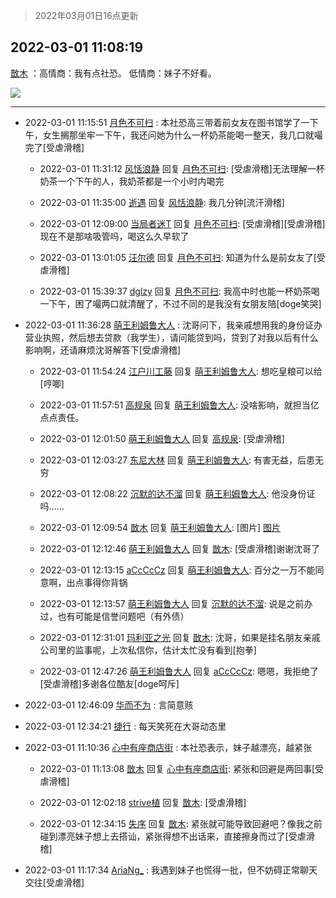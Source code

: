 > 2022年03月01日16点更新
<link rel="stylesheet" href="https://cdn.jsdelivr.net/gh/taotie6/sampleJSON@main/css/photo_show.css">
<meta name="referrer" content="no-referrer" />


 ## 2022-03-01 11:08:19 

 [㪚木](https://www.coolapk.com/feed/33906551?shareKey=MWZjNWY2MzA2MjVlNjIxZDhlYmQ~) ：高情商：我有点社恐。
低情商：妹子不好看。 

<div class="album">
<img class="img-item" src="http://image.coolapk.com/feed/2019/0515/09/1081091_3748_1897@180x122.gif" />
</div>

 ------- 

- 2022-03-01 11:15:51 [月色不可扫](uid=3639201) : 本社恐高三带着前女友在图书馆学了一下午，女生搁那坐牢一下午，我还问她为什么一杯奶茶能喝一整天，我几口就嘬完了[受虐滑稽] 

    - 2022-03-01 11:31:12 [风恬浪静](uid=2415886) 回复 [月色不可扫](uid=3639201): [受虐滑稽]无法理解一杯奶茶一个下午的人，我奶茶都是一个小时内喝完 

    - 2022-03-01 11:35:00 [逝遇](uid=2589293) 回复 [风恬浪静](uid=2415886): 我几分钟[流汗滑稽] 

    - 2022-03-01 12:09:00 [当局者迷T](uid=1207014) 回复 [月色不可扫](uid=3639201): [受虐滑稽][受虐滑稽]现在不是那啥吸管吗，喝这么久早软了 

    - 2022-03-01 13:01:05 [汪尔德](uid=1595236) 回复 [月色不可扫](uid=3639201): 知道为什么是前女友了[受虐滑稽] 

    - 2022-03-01 15:39:37 [dglzy](uid=3268346) 回复 [月色不可扫](uid=3639201): 我高中时也能一杯奶茶喝一下午，困了嘬两口就清醒了，不过不同的是我没有女朋友陪[doge笑哭] 

- 2022-03-01 11:36:28 [萌王利姆鲁大人](uid=4048495) : 沈哥问下，我亲戚想用我的身份证办营业执照，然后想去贷款（我学生），请问能贷到吗，贷到了对我以后有什么影响啊，还请麻烦沈哥解答下[受虐滑稽] 

    - 2022-03-01 11:54:24 [江户川工藤](uid=708569) 回复 [萌王利姆鲁大人](uid=4048495): 想吃皇粮可以给[哼唧] 

    - 2022-03-01 11:57:51 [高规泉](uid=1123484) 回复 [萌王利姆鲁大人](uid=4048495): 没啥影响，就担当亿点点责任。 

    - 2022-03-01 12:01:50 [萌王利姆鲁大人](uid=4048495) 回复 [高规泉](uid=1123484): [受虐滑稽] 

    - 2022-03-01 12:03:27 [东尼大林](uid=1612569) 回复 [萌王利姆鲁大人](uid=4048495): 有害无益，后患无穷 

    - 2022-03-01 12:08:22 [沉默的达不溜](uid=533595) 回复 [萌王利姆鲁大人](uid=4048495): 他没身份证吗…… 

    - 2022-03-01 12:09:54 [㪚木](uid=1081091) 回复 [萌王利姆鲁大人](uid=4048495): [图片] [图片](http://image.coolapk.com/feed/2022/0301/12/1081091_0d65de9b_7793_0849_987@1080x1919.jpeg)

    - 2022-03-01 12:12:46 [萌王利姆鲁大人](uid=4048495) 回复 [㪚木](uid=1081091): [受虐滑稽]谢谢沈哥了 

    - 2022-03-01 12:13:15 [aCcCcCz](uid=1309064) 回复 [萌王利姆鲁大人](uid=4048495): 百分之一万不能同意啊，出点事得你背锅 

    - 2022-03-01 12:13:57 [萌王利姆鲁大人](uid=4048495) 回复 [沉默的达不溜](uid=533595): 说是之前办过，也有可能是信誉问题吧（有外债） 

    - 2022-03-01 12:31:01 [玛利亚之光](uid=3142203) 回复 [㪚木](uid=1081091): 沈哥，如果是挂名朋友亲戚公司里的监事呢，上次私信你，估计太忙没有看到[抱拳] 

    - 2022-03-01 12:47:26 [萌王利姆鲁大人](uid=4048495) 回复 [aCcCcCz](uid=1309064): 嗯嗯，我拒绝了[受虐滑稽]多谢各位酷友[doge呵斥] 

- 2022-03-01 12:46:09 [华而不为](uid=1212555) : 言简意赅 

- 2022-03-01 12:34:21 [捷行](uid=1629443) : 每天笑死在大哥动态里 

- 2022-03-01 11:10:36 [心中有座商店街](uid=1636078) : 本社恐表示，妹子越漂亮，越紧张 

    - 2022-03-01 11:13:08 [㪚木](uid=1081091) 回复 [心中有座商店街](uid=1636078): 紧张和回避是两回事[受虐滑稽] 

    - 2022-03-01 12:02:18 [strive植](uid=1468928) 回复 [㪚木](uid=1081091): [受虐滑稽] 

    - 2022-03-01 12:34:15 [失序](uid=1009107) 回复 [㪚木](uid=1081091): 紧张就可能导致回避吧？像我之前碰到漂亮妹子想上去搭讪，紧张得想不出话来，直接擦身而过了[受虐滑稽] 

- 2022-03-01 11:17:34 [AriaNg_](uid=3504887) : 我遇到妹子也慌得一批，但不妨碍正常聊天交往[受虐滑稽] 

